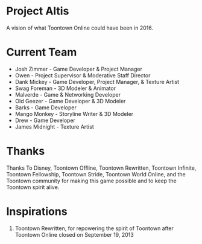 # Project Altis
A vision of what Toontown Online could have been in 2016.
  
# Current Team
 
* Josh Zimmer - Game Developer & Project Manager
* Owen - Project Supervisor & Moderative Staff Director
* Dank Mickey - Game Developer, Project Manager, & Texture Artist
* Swag Foreman - 3D Modeler & Animator
* Malverde - Game & Networking Developer
* Old Geezer - Game Developer & 3D Modeler
* Barks - Game Developer
* Mango Monkey - Storyline Writer & 3D Modeler
* Drew - Game Developer
* James Midnight - Texture Artist

# Thanks

Thanks To Disney, Toontown Offline, Toontown Rewritten, Toontown Infinite, Toontown Fellowship, Toontown Stride, Toontown World Online, 
and the Toontown community for making this game possible and to keep the Toontown spirit alive.

# Inspirations
1. Toontown Rewritten, for repowering the spirit of Toontown after Toontown Online closed on September 19, 2013
